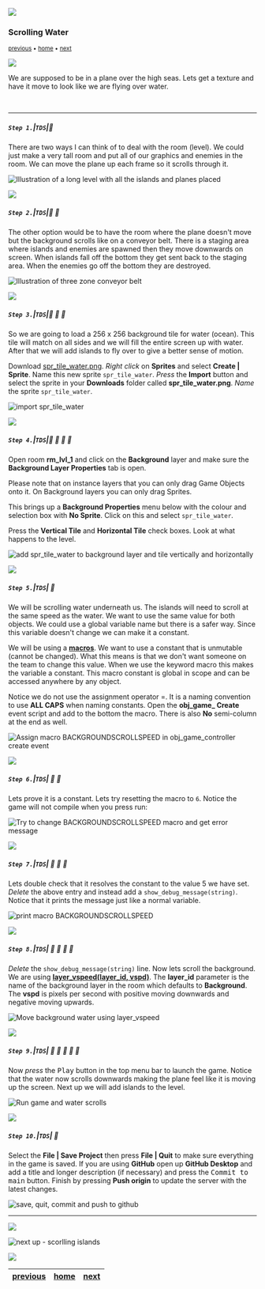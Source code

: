 ![](../images/line3.png)

### Scrolling Water

<sub>[previous](../joystick/README.md#user-content-moving-ship-with-joystick) • [home](../README.md#user-content-gms2-top-down-shooter) • [next](../scrolling-islands/README.md#user-content-scrolling-islands)</sub>

![](../images/line3.png)

We are supposed to be in a plane over the high seas.  Lets get a texture and have it move to look like we are flying over water.

<br>

---


##### `Step 1.`\|`TDS`|:small_blue_diamond:

There are two ways I can think of to deal with the room (level). We could just make a very tall room and put all of our graphics and enemies in the room. We can move the plane up each frame so it scrolls through it. 

![Illustration of a long level with all the islands and planes placed](images/LongLevelProto.png)

![](../images/line2.png)

##### `Step 2.`\|`TDS`|:small_blue_diamond: :small_blue_diamond: 

The other option would be to have the room where the plane doesn't move but the background scrolls like on a conveyor belt. There is a staging area where islands and enemies are spawned then they move downwards on screen.  When islands fall off the bottom they get sent back to the staging area.  When the enemies go off the bottom they are destroyed.

![Illustration of three zone conveyor belt](images/ConveyorBelt.png)

![](../images/line2.png)

##### `Step 3.`\|`TDS`|:small_blue_diamond: :small_blue_diamond: :small_blue_diamond:

So we are going to load a 256 x 256 background tile for water (ocean).  This tile will match on all sides and we will fill the entire screen up with water.  After that we will add islands to fly over to give a better sense of motion.
		

Download [spr_tile_water.png](../Assets/Sprites/spr_tile_water.png). *Right click* on **Sprites** and select **Create | Sprite**.  Name this new sprite `spr_tile_water`.  *Press* the **Import** button and select the sprite in your **Downloads** folder called **spr_tile_water.png**.  *Name* the sprite `spr_tile_water`.

![import spr_tile_water](images/ImportWaterSprite.gif)

![](../images/line2.png)

##### `Step 4.`\|`TDS`|:small_blue_diamond: :small_blue_diamond: :small_blue_diamond: :small_blue_diamond:

Open room **rm_lvl_1** and click on the **Background** layer and make sure the **Background Layer Properties** tab is open.

Please note that on instance layers that you can only drag Game Objects onto it. On Background layers you can only drag Sprites.

This brings up a **Background Properties** menu below with the colour and selection box with **No Sprite**. Click on this and select `spr_tile_water`.

Press the **Vertical Tile**  and **Horizontal Tile**  check boxes. Look at what happens to the level.

![add spr_tile_water to background layer and tile vertically and horizontally](images/AddWaterToBackgroundTiling.gif)

![](../images/line2.png)

##### `Step 5.`\|`TDS`| :small_orange_diamond:

We will be scrolling water underneath us.  The islands will need to scroll at the same speed as the water.  We want to use the same value for both objects.  We could use a global variable name but there is a safer way. Since this variable doesn't change we can make it a constant.
	
We will be using a **[macros](https://manual.yoyogames.com/GameMaker_Language/GML_Overview/Variables/Constants.htm)**.  We want to use a constant that is unmutable (cannot be changed).  What this means is that we don't want someone on the team to change this value.  When we use the keyword macro this makes the variable a constant.  This macro constant is global in scope and can be accessed anywhere by any object.	
	
Notice we do not use the assignment operator =.  It is a naming convention to use **ALL CAPS** when naming constants. Open the **obj_game_ Create** event script and add to the bottom the macro. There is also **No** semi-column at the end as well.

![Assign macro BACKGROUNDSCROLLSPEED in obj_game_controller create event](images/BackgroundScrollSpeedMacro.png)

![](../images/line2.png)

##### `Step 6.`\|`TDS`| :small_orange_diamond: :small_blue_diamond:

Lets prove it is a constant.  Lets try resetting the macro to `6`.  Notice the game will not compile when you press run:

![Try to change BACKGROUNDSCROLLSPEED macro and get error message](images/CANTCHANGEMACRO.png)

![](../images/line2.png)

##### `Step 7.`\|`TDS`| :small_orange_diamond: :small_blue_diamond: :small_blue_diamond:

Lets double check that it resolves the constant to the value 5 we have set.  *Delete* the above entry and instead add a `show_debug_message(string)`.  Notice that it prints the message just like a normal variable.

![print macro BACKGROUNDSCROLLSPEED](images/BackgroundSpeedDebug.png)

![](../images/line2.png)

##### `Step 8.`\|`TDS`| :small_orange_diamond: :small_blue_diamond: :small_blue_diamond: :small_blue_diamond:

*Delete* the `show_debug_message(string)` line.  Now lets scroll the background.  We are using **[layer_vspeed(layer_id, vspd)](https://manual.yoyogames.com/GameMaker_Language/GML_Reference/Asset_Management/Rooms/General_Layer_Functions/layer_vspeed.htm)**. The **layer_id** parameter is the name of the background layer in the room which defaults to **Background**.  The **vspd** is pixels per second with positive moving downwards and negative moving upwards.

![Move background water using layer_vspeed](images/ScrollBackground.png)

![](../images/line2.png)

##### `Step 9.`\|`TDS`| :small_orange_diamond: :small_blue_diamond: :small_blue_diamond: :small_blue_diamond: :small_blue_diamond:

Now *press* the <kbd>Play</kbd> button in the top menu bar to launch the game.  Notice that the water now scrolls downwards making the plane feel like it is moving up the screen.  Next up we will add islands to the level.

![Run game and water scrolls](images/PlainWaterScrolling.gif)

![](../images/line2.png)

##### `Step 10.`\|`TDS`| :large_blue_diamond:

Select the **File | Save Project** then press **File | Quit** to make sure everything in the game is saved. If you are using **GitHub** open up **GitHub Desktop** and add a title and longer description (if necessary) and press the <kbd>Commit to main</kbd> button. Finish by pressing **Push origin** to update the server with the latest changes.

![save, quit, commit and push to github](images/GitHub.png)

___


![](../images/line.png)

<!-- <img src="https://via.placeholder.com/1000x100/45D7CA/000000/?text=Next Up - Scrolling Islands"> -->
![next up - scorlling islands](images/banner.png)

![](../images/line.png)

| [previous](../joystick/README.md#user-content-moving-ship-with-joystick)| [home](../README.md#user-content-gms2-top-down-shooter) | [next](../scrolling-islands/README.md#user-content-scrolling-islands)|
|---|---|---|
